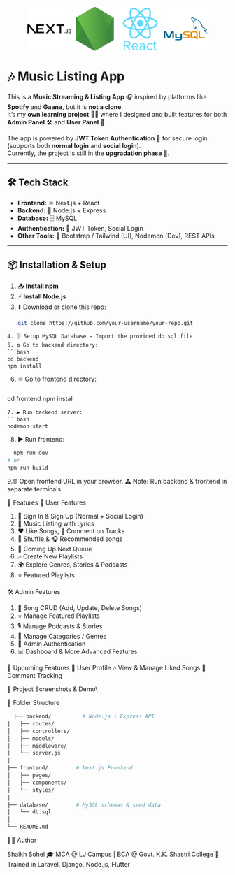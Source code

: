 <p align="center">
  <img src="https://raw.githubusercontent.com/devicons/devicon/master/icons/nextjs/nextjs-original-wordmark.svg" alt="Next.js Logo" width="100"/>
  <img src="https://raw.githubusercontent.com/devicons/devicon/master/icons/nodejs/nodejs-original.svg" alt="Node.js Logo" width="100"/>
  <img src="https://raw.githubusercontent.com/devicons/devicon/master/icons/react/react-original-wordmark.svg" alt="React Logo" width="100"/>
  <img src="https://raw.githubusercontent.com/devicons/devicon/master/icons/mysql/mysql-original-wordmark.svg" alt="MySQL Logo" width="100"/>
</p>

# 🎶 Music Listing App 

This is a **Music Streaming & Listing App** 🎧 inspired by platforms like **Spotify** and **Gaana**, but it is **not a clone**.  
It’s my **own learning project** 👨‍💻 where I designed and built features for both **Admin Panel** 🛠 and **User Panel** 👤.  

The app is powered by **JWT Token Authentication** 🔑 for secure login (supports both **normal login** and **social login**).  
Currently, the project is still in the **upgradation phase** 🚀.

---

## 🛠️ Tech Stack

- **Frontend:** ⚛️ Next.js + React  
- **Backend:** 🌱 Node.js + Express  
- **Database:** 🗄 MySQL  
- **Authentication:** 🔑 JWT Token, Social Login  
- **Other Tools:** 🎨 Bootstrap / Tailwind (UI), Nodemon (Dev), REST APIs

---

## 📦 Installation & Setup

1. 📥 **Install npm**
2. ⚡ **Install Node.js**
3. ⬇️ Download or clone this repo:
   ```bash
   git clone https://github.com/your-username/your-repo.git
```
4. 🗄 Setup MySQL Database → Import the provided db.sql file
5. ⚙️ Go to backend directory:
```bash
cd backend
npm install
```
6. ⚛️ Go to frontend directory:
   ```bash
  cd frontend
  npm install
   ```
7. ▶️ Run backend server:
```bash
nodemon start
```
8. ▶️ Run frontend:
```bash
  npm run dev
# or
npm run build
 ```

9.🌐 Open frontend URL in your browser.
⚠️ Note: Run backend & frontend in separate terminals.

🌟 Features
👤 User Features
1. 🔑 Sign In & Sign Up (Normal + Social Login)
2. 🎵 Music Listing with Lyrics
3. ❤️ Like Songs, 💬 Comment on Tracks
4. 🔀 Shuffle & 🎧 Recommended songs
5. 📌 Coming Up Next Queue
6. 🎶 Create New Playlists
7. 🌍 Explore Genres, Stories & Podcasts
8. ⭐ Featured Playlists

🛠 Admin Features
1. 🎵 Song CRUD (Add, Update, Delete Songs)
2. ⭐ Manage Featured Playlists
3. 🎙 Manage Podcasts & Stories
4. 🎼 Manage Categories / Genres
5. 🔑 Admin Authentication
6. 📊 Dashboard & More Advanced Features

🔮 Upcoming Features
  👤 User Profile
  🎶 View & Manage Liked Songs
  💬 Comment Tracking

📸 Project Screenshots & Demo\

📂 Folder Structure
```bash 
  ├── backend/          # Node.js + Express API
│   ├── routes/
│   ├── controllers/
│   ├── models/
│   ├── middleware/
│   └── server.js
│
├── frontend/         # Next.js Frontend
│   ├── pages/
│   ├── components/
│   └── styles/
│
├── database/         # MySQL schemas & seed data
│   └── db.sql
│
└── README.md

```

👨‍💻 Author

Shaikh Sohel
🎓 MCA @ LJ Campus | BCA @ Govt. K.K. Shastri College
💼 Trained in Laravel, Django, Node.js, Flutter
